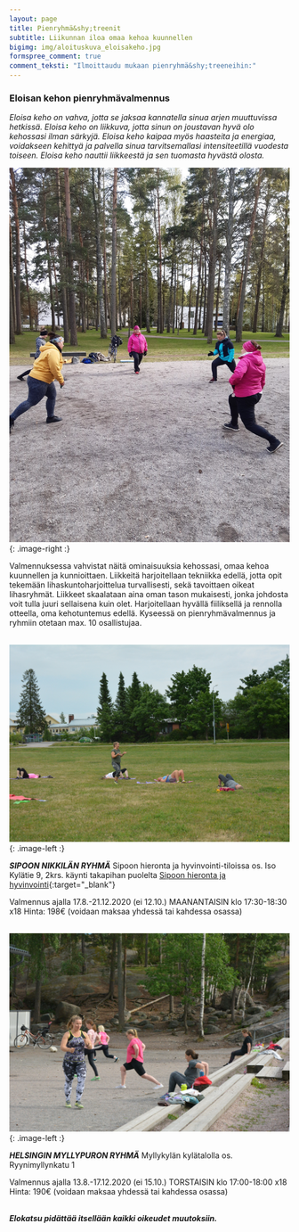 ```yaml
---
layout: page
title: Pienryhmä&shy;treenit
subtitle: Liikunnan iloa omaa kehoa kuunnellen
bigimg: img/aloituskuva_eloisakeho.jpg
formspree_comment: true
comment_teksti: "Ilmoittaudu mukaan pienryhmä&shy;treeneihin:"
---
```

### **Eloisan kehon pienryhmä&shy;valmennus**

_Eloisa keho on vahva, jotta se jaksaa kannatella sinua arjen muuttuvissa hetkissä.
Eloisa keho on liikkuva, jotta sinun on joustavan hyvä olo kehossasi ilman särkyjä.
Eloisa keho kaipaa myös haasteita ja energiaa, voidakseen kehittyä ja palvella sinua tarvitsemallasi intensiteetillä
vuodesta toiseen. Eloisa keho nauttii liikkeestä ja sen tuomasta hyvästä olosta._

![pienryhmä](/img/pienryhmatreenit_3.jpg "Eloisan kehon pienryhmätreenit"){: .image-right :}

Valmennuksessa vahvistat näitä ominaisuuksia kehossasi, omaa kehoa kuunnellen ja kunnioittaen. Liikkeitä harjoitellaan
tekniikka edellä, jotta opit tekemään lihaskuntoharjoittelua turvallisesti, sekä tavoittaen oikeat lihasryhmät. Liikkeet
skaalataan aina oman tason mukaisesti, jonka johdosta voit tulla juuri sellaisena kuin olet.
Harjoitellaan hyvällä fiiliksellä ja rennolla otteella, oma kehotuntemus edellä.
Kyseessä on pienryhmävalmennus ja ryhmiin otetaan max. 10 osallistujaa.
<br/><br/>

![Pienryhmätreeni](/img/nikkila.jpg "Nikkilän pienryhmä"){: .image-left :}

***SIPOON NIKKILÄN RYHMÄ***
Sipoon hieronta ja hyvinvointi-tiloissa os. Iso Kylätie 9, 2krs. käynti takapihan puolelta [Sipoon hieronta ja hyvinvointi](https://www.sipoonhierontajahyvinvointi.fi/){:target="_blank"}

Valmennus ajalla 17.8.-21.12.2020 (ei 12.10.)
MAANANTAISIN klo 17:30-18:30 x18
Hinta: 198€ (voidaan maksaa yhdessä tai kahdessa osassa)
<br/><br/>

![Pienryhmätreeni](/img/myllypuro.jpg "Myllypuron pienryhmä"){: .image-left :}

***HELSINGIN MYLLYPURON RYHMÄ***
Myllykylän kylätalolla os. Ryynimyllynkatu 1

Valmennus ajalla 13.8.-17.12.2020 (ei 15.10.)
TORSTAISIN klo 17:00-18:00 x18
Hinta: 190€ (voidaan maksaa yhdessä tai kahdessa osassa)
<br/><br/>


***Elokatsu pidättää itsellään kaikki oikeudet muutoksiin.***